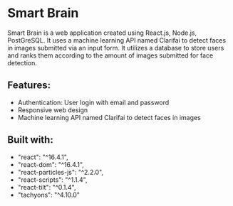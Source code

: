 # Smart Brain

Smart Brain is a web application created using React.js, Node.js, PostGreSQL. It uses a machine learning API named Clarifai to detect faces in images submitted via an input form. It utilizes a database to store users and ranks them according to the amount of images submitted for face detection.

## Features:

* Authentication: User login with email and password
* Responsive web design
* Machine learning API named Clarifai to detect faces in images

## Built with:

* "react": "^16.4.1",
* "react-dom": "^16.4.1",
* "react-particles-js": "^2.2.0",
* "react-scripts": "^1.1.4",
* "react-tilt": "^0.1.4",
* "tachyons": "^4.10.0"